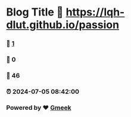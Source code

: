 # Blog Title :link: https://lqh-dlut.github.io/passion 
### :page_facing_up: [1](https://lqh-dlut.github.io/passion/tag.html) 
### :speech_balloon: 0 
### :hibiscus: 46 
### :alarm_clock: 2024-07-05 08:42:00 
### Powered by :heart: [Gmeek](https://github.com/Meekdai/Gmeek)
